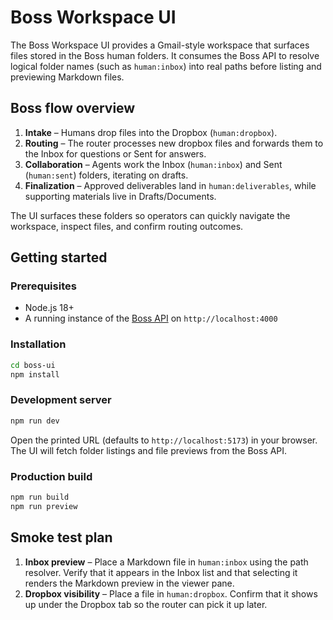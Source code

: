 # Boss Workspace UI

The Boss Workspace UI provides a Gmail-style workspace that surfaces files stored in the Boss human folders. It consumes the Boss API to resolve logical folder names (such as `human:inbox`) into real paths before listing and previewing Markdown files.

## Boss flow overview

1. **Intake** – Humans drop files into the Dropbox (`human:dropbox`).
2. **Routing** – The router processes new dropbox files and forwards them to the Inbox for questions or Sent for answers.
3. **Collaboration** – Agents work the Inbox (`human:inbox`) and Sent (`human:sent`) folders, iterating on drafts.
4. **Finalization** – Approved deliverables land in `human:deliverables`, while supporting materials live in Drafts/Documents.

The UI surfaces these folders so operators can quickly navigate the workspace, inspect files, and confirm routing outcomes.

## Getting started

### Prerequisites

- Node.js 18+
- A running instance of the [Boss API](../boss-api) on `http://localhost:4000`

### Installation

```bash
cd boss-ui
npm install
```

### Development server

```bash
npm run dev
```

Open the printed URL (defaults to `http://localhost:5173`) in your browser. The UI will fetch folder listings and file previews from the Boss API.

### Production build

```bash
npm run build
npm run preview
```

## Smoke test plan

1. **Inbox preview** – Place a Markdown file in `human:inbox` using the path resolver. Verify that it appears in the Inbox list and that selecting it renders the Markdown preview in the viewer pane.
2. **Dropbox visibility** – Place a file in `human:dropbox`. Confirm that it shows up under the Dropbox tab so the router can pick it up later.
